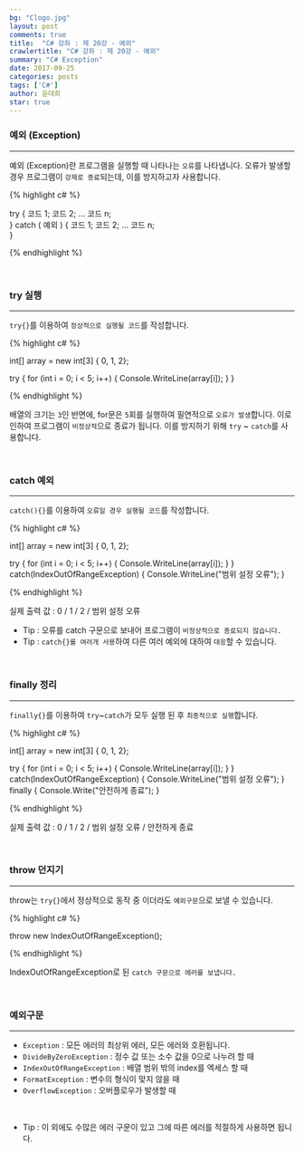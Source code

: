 ```yaml
---
bg: "Clogo.jpg"
layout: post
comments: true
title:  "C# 강좌 : 제 20강 - 예외"
crawlertitle: "C# 강좌 : 제 20강 - 예외"
summary: "C# Exception"
date: 2017-09-25
categories: posts
tags: ['C#']
author: 윤대희
star: true
---
```


### 예외 (Exception) ###
----------
예외 (Exception)란 프로그램을 실행할 때 나타나는 `오류`를 나타냅니다. 오류가 발생할 경우 프로그램이 `강제로 종료`되는데, 이를 방지하고자 사용합니다. 

{% highlight c# %}

try
{
    코드 1;
    코드 2;
    ...
    코드 n;   
}
catch ( 예외 )
{
    코드 1;
    코드 2;
    ...
    코드 n;   
}

{% endhighlight %}  

<br>

### try 실행 ###
----------
`try{}`를 이용하여 `정상적으로 실행될 코드`를 작성합니다.

{% highlight c# %}

int[] array = new int[3] { 0, 1, 2};

try
{
    for (int i = 0; i < 5; i++)
    {
        Console.WriteLine(array[i]);
    }
}

{% endhighlight %}  

배열의 크기는 `3`인 반면에, for문은 `5`회를 실행하여 필연적으로 `오류가 발생`합니다. 이로 인하여 프로그램이 `비정상적`으로 종료가 됩니다. 이를 방지하기 위해 `try` ~ `catch`를 사용합니다.

<br>

### catch 예외 ###
----------
`catch(){}`를 이용하여 `오류일 경우 실행될 코드`를 작성합니다.

{% highlight c# %}

int[] array = new int[3] { 0, 1, 2};

try
{
    for (int i = 0; i < 5; i++)
    {
        Console.WriteLine(array[i]);
    }
}
catch(IndexOutOfRangeException)
{
    Console.WriteLine("범위 설정 오류");
}

{% endhighlight %}  

실제 출력 값 : 0 / 1 / 2 / 범위 설정 오류

* Tip : 오류를 catch 구문으로 보내어 프로그램이 `비정상적으로 종료되지 않습니다.`
* Tip : `catch{}를 여러개 사용`하여 다른 여러 예외에 대하여 `대응`할 수 있습니다.

<br>

### finally 정리 ###
----------
`finally{}`를 이용하여 `try`~`catch`가 모두 실행 된 후 `최종적으로 실행`합니다.


{% highlight c# %}

int[] array = new int[3] { 0, 1, 2};

try
{
    for (int i = 0; i < 5; i++)
    {
        Console.WriteLine(array[i]);
    }
}
catch(IndexOutOfRangeException)
{
    Console.WriteLine("범위 설정 오류");
}
finally
{
    Console.Write("안전하게 종료");
}

{% endhighlight %}  

실제 출력 값 : 0 / 1 / 2 / 범위 설정 오류 / 안전하게 종료

<br>

### throw 던지기 ###
----------
throw는 `try{}`에서 정상적으로 동작 중 이더라도 `예외구문`으로 보낼 수 있습니다.

{% highlight c# %}

throw new IndexOutOfRangeException();

{% endhighlight %} 

IndexOutOfRangeException로 된 `catch 구문으로 에러를 보냅니다.`

<br>

### 예외구문 ###
----------

* `Exception` : 모든 에러의 최상위 에러, 모든 에러와 호환됩니다.
* `DivideByZeroException` : 정수 값 또는 소수 값을 0으로 나누려 할 때
* `IndexOutOfRangeException` : 배열 범위 밖의 index를 엑세스 할 때
* `FormatException` : 변수의 형식이 맞지 않을 때
* `OverflowException` : 오버플로우가 발생할 때

<br>

* Tip : 이 외에도 수많은 에러 구문이 있고 그에 따른 에러를 적절하게 사용하면 됩니다.
